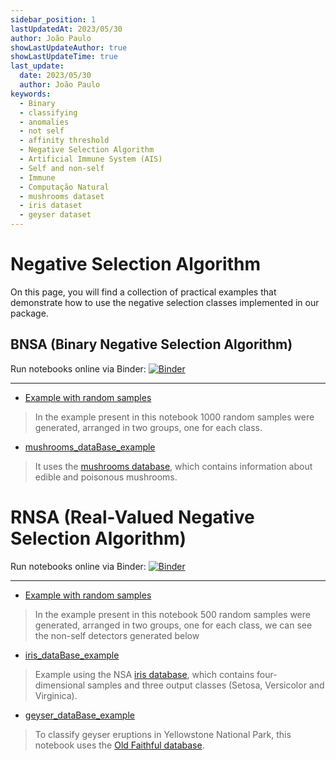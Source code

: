 ```yaml
---
sidebar_position: 1
lastUpdatedAt: 2023/05/30
author: João Paulo
showLastUpdateAuthor: true
showLastUpdateTime: true
last_update:
  date: 2023/05/30
  author: João Paulo
keywords:
  - Binary
  - classifying
  - anomalies
  - not self
  - affinity threshold
  - Negative Selection Algorithm
  - Artificial Immune System (AIS)
  - Self and non-self
  - Immune
  - Computação Natural
  - mushrooms dataset
  - iris dataset
  - geyser dataset
---
```


# Negative Selection Algorithm

On this page, you will find a collection of practical examples that demonstrate how to use the negative selection classes implemented in our package.

## BNSA (Binary Negative Selection Algorithm)

Run notebooks online via Binder: [![Binder](https://mybinder.org/badge_logo.svg)](https://mybinder.org/v2/gh/AIS-Package/aisp/HEAD?labpath=%2Fexamples%2Fen%2Fclassification%2FBNSA)

---

+ [Example with random samples](https://github.com/AIS-Package/aisp/blob/main/examples/en/classification/BNSA/example_with_randomly_generated_dataset-en.ipynb) 
> In the example present in this notebook 1000 random samples were generated, arranged in two groups, one for each class.

+ [mushrooms_dataBase_example](https://github.com/AIS-Package/aisp/blob/main/examples/en/classification/BNSA/mushrooms_dataBase_example_en.ipynb)
>  It uses the [mushrooms database](https://archive.ics.uci.edu/dataset/73/mushroom), which contains information about edible and poisonous mushrooms.

# RNSA (Real-Valued Negative Selection Algorithm)

Run notebooks online via Binder: [![Binder](https://mybinder.org/badge_logo.svg)](https://mybinder.org/v2/gh/AIS-Package/aisp/HEAD?labpath=%2Fexamples%2Fen%2Fclassification%2FRNSA)

---

+ [Example with random samples](https://github.com/AIS-Package/aisp/blob/main/examples/en/classification/RNSA/example_with_randomly_generated_dataset-en.ipynb) 
> In the example present in this notebook 500 random samples were generated, arranged in two groups, one for each class, we can see the non-self detectors generated below
+ [iris_dataBase_example](https://github.com/AIS-Package/aisp/blob/main/examples/en/classification/RNSA/iris_dataBase_example_en.ipynb)
> Example using the NSA [iris database](https://archive.ics.uci.edu/ml/datasets/iris), which contains four-dimensional samples and three output classes (Setosa, Versicolor and Virginica).
+ [geyser_dataBase_example](https://github.com/AIS-Package/aisp/blob/main/examples/en/classification/RNSA/geyser_dataBase_example_en.ipynb)
> To classify geyser eruptions in Yellowstone National Park, this notebook uses the [Old Faithful database](https://github.com/mwaskom/seaborn-data/blob/master/geyser.csv).